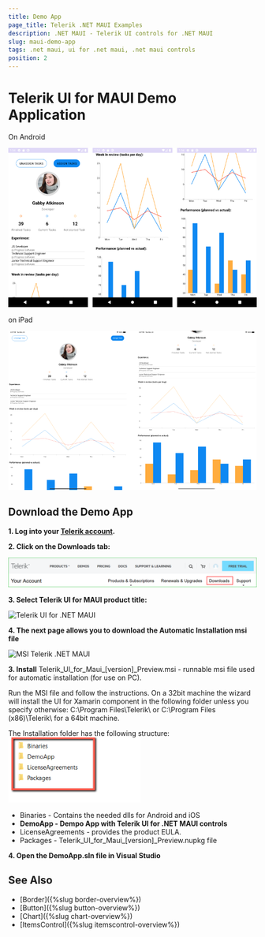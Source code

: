 ```yaml
---
title: Demo App
page_title: Telerik .NET MAUI Examples
description: .NET MAUI - Telerik UI controls for .NET MAUI
slug: maui-demo-app
tags: .net maui, ui for .net maui, .net maui controls
position: 2
---
```


#  Telerik UI for MAUI Demo Application

On Android

![Telerik UI for .NET MAUI Demo Application Folder](images/demo.png)

on iPad

![Telerik UI for .NET MAUI Demo Application Folder](images/demo-ipad.png)

## Download the Demo App

**1. Log into your [Telerik account](https://www.telerik.com/account/).**

**2. Click on the __Downloads__ tab:**

![MAUI Poguct](images/download_product_files_1.png)

**3. Select Telerik UI for MAUI product title:**

![Telerik UI for .NET MAUI](images/download_product_files_2.png)

**4. The next page allows you to download the Automatic Installation msi file**

![MSI Telerik .NET MAUI](images/download_product_files_3.png)

**3. Install** Telerik_UI_for_Maui_[version]_Preview.msi - runnable msi file used for automatic installation (for use on PC).

Run the MSI file and follow the instructions. On a 32bit machine the wizard will install the UI for Xamarin component in the following folder unless you specify otherwise: C:\Program Files\Telerik\ or C:\Program Files (x86)\Telerik\ for a 64bit machine.

The Installation folder has the following structure:
![Telerik UI for MAUI Installation Folder](images/telerik-ui-for-maui-installation-folder.png)

* Binaries - Contains the needed dlls for Android and iOS 
* **DemoApp - Dempo App with Telerik UI for .NET MAUI controls**
* LicenseAgreements - provides the product EULA.
* Packages - Telerik_UI_for_Maui_[version]_Preview.nupkg file

**4. Open the DemoApp.sln file in Visual Studio**

## See Also

* [Border]({%slug border-overview%})
* [Button]({%slug button-overview%})
* [Chart]({%slug chart-overview%})
* [ItemsControl]({%slug itemscontrol-overview%})
